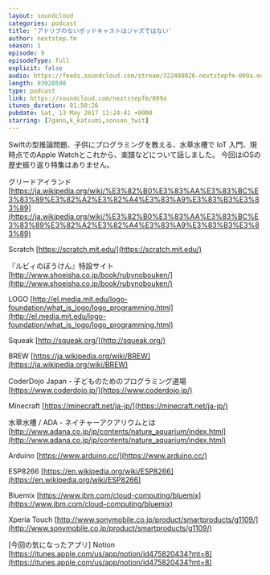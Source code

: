 ```yaml
---
layout: soundcloud
categories: podcast
title: 'アドリブのないポッドキャストはジャズではない'
author: nextstep.fm
season: 1
episode: 9
episodeType: full
explicit: false
audio: https://feeds.soundcloud.com/stream/322408026-nextstepfm-009a.m4a
length: 93920598
type: podcast
link: https://soundcloud.com/nextstepfm/009a
itunes_duration: 01:50:26
pubdate: Sat, 13 May 2017 11:24:41 +0000
starring: [7gano,k_katsumi,sonson_twit]
---
```


Swiftの型推論問題、子供にプログラミングを教える、水草水槽で IoT 入門、現時点でのApple Watchとこれから、楽譜などについて話しました。
今回はiOSの歴史振り返り特集はありません。

グリードアイランド
[https://ja.wikipedia.org/wiki/%E3%82%B0%E3%83%AA%E3%83%BC%E3%83%89%E3%82%A2%E3%82%A4%E3%83%A9%E3%83%B3%E3%83%89](https://ja.wikipedia.org/wiki/%E3%82%B0%E3%83%AA%E3%83%BC%E3%83%89%E3%82%A2%E3%82%A4%E3%83%A9%E3%83%B3%E3%83%89)

Scratch
[https://scratch.mit.edu/](https://scratch.mit.edu/)

『ルビィのぼうけん』特設サイト
[http://www.shoeisha.co.jp/book/rubynobouken/](http://www.shoeisha.co.jp/book/rubynobouken/)

LOGO
[http://el.media.mit.edu/logo-foundation/what_is_logo/logo_programming.html](http://el.media.mit.edu/logo-foundation/what_is_logo/logo_programming.html)

Squeak
[http://squeak.org/](http://squeak.org/)

BREW
[https://ja.wikipedia.org/wiki/BREW](https://ja.wikipedia.org/wiki/BREW)

CoderDojo Japan - 子どものためのプログラミング道場
[https://www.coderdojo.jp/](https://www.coderdojo.jp/)

Minecraft
[https://minecraft.net/ja-jp/](https://minecraft.net/ja-jp/)

水草水槽 / ADA - ネイチャーアクアリウムとは
[http://www.adana.co.jp/jp/contents/nature_aquarium/index.html](http://www.adana.co.jp/jp/contents/nature_aquarium/index.html)

Arduino
[https://www.arduino.cc/](https://www.arduino.cc/)

ESP8266
[https://en.wikipedia.org/wiki/ESP8266](https://en.wikipedia.org/wiki/ESP8266)

Bluemix
[https://www.ibm.com/cloud-computing/bluemix](https://www.ibm.com/cloud-computing/bluemix)

Xperia Touch
[http://www.sonymobile.co.jp/product/smartproducts/g1109/](http://www.sonymobile.co.jp/product/smartproducts/g1109/)

[今回の気になったアプリ]
Notion
[https://itunes.apple.com/us/app/notion/id475820434?mt=8](https://itunes.apple.com/us/app/notion/id475820434?mt=8)
